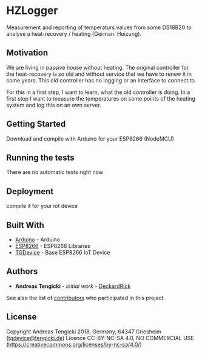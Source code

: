 # HZLogger

Measurement and reporting of temperaturs values from some DS18B20 to analyse a heat-recovery /
heating (German: Heizung).

## Motivation
We are living in passive house without heating.
The original controller for the heat-recovery is so old and without service that we have to
renew it in some years. This old controller has no logging or an interface to connect to.

For this in a first step, I want to learn, what the old controller is doing.
In a first step I want to measure the temperatures on some points
of the heating system and log this on an own server.

## Getting Started

Download and compile with Arduino for your ESP8266 (NodeMCU)

## Running the tests

There are no automatic tests right now

## Deployment

compile it for your iot device

## Built With

* [Arduino](https://www.arduino.cc/) - Arduino
* [ESP8266](https://github.com/esp8266/Arduino) - ESP8266 Libraries
* [TGDevice](https://github.com/deckard-rick/TGDevice.git) - Base ESP8266 IoT Device

## Authors

* **Andreas Tengicki** - *Initial work* - [DeckardRick](https://github.com/deckard-rick)

See also the list of [contributors](https://github.com/your/project/contributors) who participated in this project.

## License

Copyright Andreas Tengicki 2018, Germany, 64347 Griesheim (tgdevice@tengicki.de)
Licence CC-BY-NC-SA 4.0, NO COMMERCIAL USE
(https://creativecommons.org/licenses/by-nc-sa/4.0/)
